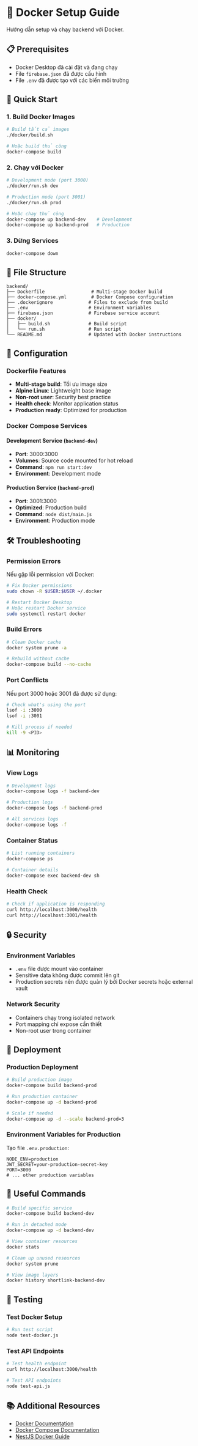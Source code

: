 # 🐳 Docker Setup Guide

Hướng dẫn setup và chạy backend với Docker.

## 📋 Prerequisites

- Docker Desktop đã cài đặt và đang chạy
- File `firebase.json` đã được cấu hình
- File `.env` đã được tạo với các biến môi trường

## 🚀 Quick Start

### 1. Build Docker Images

```bash
# Build tất cả images
./docker/build.sh

# Hoặc build thủ công
docker-compose build
```

### 2. Chạy với Docker

```bash
# Development mode (port 3000)
./docker/run.sh dev

# Production mode (port 3001)
./docker/run.sh prod

# Hoặc chạy thủ công
docker-compose up backend-dev    # Development
docker-compose up backend-prod   # Production
```

### 3. Dừng Services

```bash
docker-compose down
```

## 📁 File Structure

```
backend/
├── Dockerfile                 # Multi-stage Docker build
├── docker-compose.yml         # Docker Compose configuration
├── .dockerignore             # Files to exclude from build
├── .env                      # Environment variables
├── firebase.json             # Firebase service account
├── docker/
│   ├── build.sh              # Build script
│   └── run.sh                # Run script
└── README.md                 # Updated with Docker instructions
```

## 🔧 Configuration

### Dockerfile Features

- **Multi-stage build**: Tối ưu image size
- **Alpine Linux**: Lightweight base image
- **Non-root user**: Security best practice
- **Health check**: Monitor application status
- **Production ready**: Optimized for production

### Docker Compose Services

#### Development Service (`backend-dev`)

- **Port**: 3000:3000
- **Volumes**: Source code mounted for hot reload
- **Command**: `npm run start:dev`
- **Environment**: Development mode

#### Production Service (`backend-prod`)

- **Port**: 3001:3000
- **Optimized**: Production build
- **Command**: `node dist/main.js`
- **Environment**: Production mode

## 🛠️ Troubleshooting

### Permission Errors

Nếu gặp lỗi permission với Docker:

```bash
# Fix Docker permissions
sudo chown -R $USER:$USER ~/.docker

# Restart Docker Desktop
# Hoặc restart Docker service
sudo systemctl restart docker
```

### Build Errors

```bash
# Clean Docker cache
docker system prune -a

# Rebuild without cache
docker-compose build --no-cache
```

### Port Conflicts

Nếu port 3000 hoặc 3001 đã được sử dụng:

```bash
# Check what's using the port
lsof -i :3000
lsof -i :3001

# Kill process if needed
kill -9 <PID>
```

## 📊 Monitoring

### View Logs

```bash
# Development logs
docker-compose logs -f backend-dev

# Production logs
docker-compose logs -f backend-prod

# All services logs
docker-compose logs -f
```

### Container Status

```bash
# List running containers
docker-compose ps

# Container details
docker-compose exec backend-dev sh
```

### Health Check

```bash
# Check if application is responding
curl http://localhost:3000/health
curl http://localhost:3001/health
```

## 🔒 Security

### Environment Variables

- `.env` file được mount vào container
- Sensitive data không được commit lên git
- Production secrets nên được quản lý bởi Docker secrets hoặc external vault

### Network Security

- Containers chạy trong isolated network
- Port mapping chỉ expose cần thiết
- Non-root user trong container

## 🚀 Deployment

### Production Deployment

```bash
# Build production image
docker-compose build backend-prod

# Run production container
docker-compose up -d backend-prod

# Scale if needed
docker-compose up -d --scale backend-prod=3
```

### Environment Variables for Production

Tạo file `.env.production`:

```env
NODE_ENV=production
JWT_SECRET=your-production-secret-key
PORT=3000
# ... other production variables
```

## 📝 Useful Commands

```bash
# Build specific service
docker-compose build backend-dev

# Run in detached mode
docker-compose up -d backend-dev

# View container resources
docker stats

# Clean up unused resources
docker system prune

# View image layers
docker history shortlink-backend-dev
```

## 🧪 Testing

### Test Docker Setup

```bash
# Run test script
node test-docker.js
```

### Test API Endpoints

```bash
# Test health endpoint
curl http://localhost:3000/health

# Test API endpoints
node test-api.js
```

## 📚 Additional Resources

- [Docker Documentation](https://docs.docker.com/)
- [Docker Compose Documentation](https://docs.docker.com/compose/)
- [NestJS Docker Guide](https://docs.nestjs.com/deployment)

